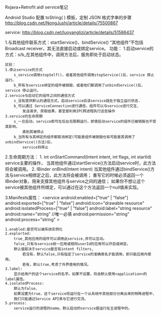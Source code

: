 Rxjava+Retrofit
aidl
service笔记

 Android Studio 配置 toString( ) 模板，定制 JSON 格式字串的步骤
 http://blog.csdn.net/NongJushi/article/details/75500867

service:
http://blog.csdn.net/luoyanglizi/article/details/51586437

1.与其他组件联系方式：startService()、bindService()
    “其他组件”不包括Broadcast receiver，其无法直接启动或绑定service。
    功能：
    1.启动service的方式：s/b_在其他组件中，调用方法后，服务即处于启动状态。

    区别：
    1.停止service的方式
        s_service调用stopSelf()，或者其他组件调用stopService()后，service 停止运行。
        b_所有与service绑定的组件被销毁，或者他们都调用了unbindService()后，service 停止运行。
    2.service与启动它的组件之间的通信方式
        s_没有提供默认的通信方式，启动service后该service就处于独立运行状态.
        b_可以通过 ServiceConnection进行通信，组件可以与service进行交互、
            发送请求、获取结果，甚至是利用IPC跨进程执行这些操作
    3.service的生命周期
        s_一旦启动，service即可在后台无限期运行，即使启动service的组件已被销毁也不受其影响，
            直到其被停止
        b_当所有与其绑定的组件都取消绑定(可能是组件被销毁也有可能是其调用了unbindService()方法)后，
            service将停止

2.生命周期方法：
    1. int onStartCommand(Intent intent, int flags, int startId)
        service主要的操作，
        当其他组件通过startService()方法启动service时，此方法将会被调用。
    2. IBinder onBind(Intent intent)
        当其他组件通过bindService()方法与service相绑定之后，此方法将会被调用；
        重写它的时候必须返回一个IBinder对象，用来支撑其他组件与service之间的通信；
        如果你不想让这个service被其他组件所绑定，可以通过在这个方法返回一个null值来实现。

3.Manifests属性：
    <service
        android:enabled=["true" | "false"]
        android:exported=["true" | "false"]
        android:icon="drawable resource"
        android:isolatedProcess=["true" | "false"]
        android:label="string resource"
        android:name="string" //唯一必填
        android:permission="string"
        android:process="string" >
    </service>

    1.enabled:是否可以被系统实例化
    2.explorted:
        true_其他应用的组件可以调用此service,并可以互动。
        false_只有与service统一应用或相同userId的应用可以开启或绑定。
        默认值取决于service是否有intent filters,
            若没有，默认false,只有指定了service的准确类名才能调用，即只能应用内使用。
            若有，默认true,考虑了外界使用的情况。
    3.label:
        显示给用户的这个service的名字。如果不设置，将会默认使用<application>的label属性。
    4.isolatedProcess:
        默认为false，
        如果设置为true，这个service将运行在一个从系统中其他部分分离出来的特殊进程中，
        我们只能通过Service API来与它进行交流。
    5.process:
        service运行的进程的name。默认启动的service是运行在主进程中的。













